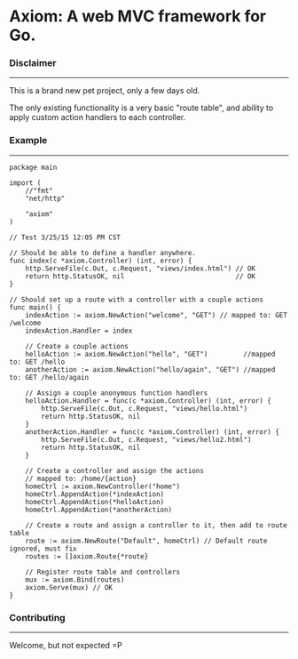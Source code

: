 # Axiom: A web MVC framework for Go.

### Disclaimer
- - -

This is a brand new pet project, only a few days old.

The only existing functionality is a very basic "route table",
and ability to apply custom action handlers to each controller.

### Example
- - - 

```
package main

import (
	//"fmt"
	"net/http"

	"axiom"
)

// Test 3/25/15 12:05 PM CST

// Should be able to define a handler anywhere.
func index(c *axiom.Controller) (int, error) {
	http.ServeFile(c.Out, c.Request, "views/index.html") // OK
	return http.StatusOK, nil                            // OK
}

// Should set up a route with a controller with a couple actions
func main() {
	indexAction := axiom.NewAction("welcome", "GET") // mapped to: GET /welcome
	indexAction.Handler = index

	// Create a couple actions
	helloAction := axiom.NewAction("hello", "GET")         //mapped to: GET /hello
	anotherAction := axiom.NewAction("hello/again", "GET") //mapped to: GET /hello/again

	// Assign a couple anonymous function handlers
	helloAction.Handler = func(c *axiom.Controller) (int, error) {
		http.ServeFile(c.Out, c.Request, "views/hello.html")
		return http.StatusOK, nil
	}
	anotherAction.Handler = func(c *axiom.Controller) (int, error) {
		http.ServeFile(c.Out, c.Request, "views/hello2.html")
		return http.StatusOK, nil
	}

	// Create a controller and assign the actions
	// mapped to: /home/{action}
	homeCtrl := axiom.NewController("home")
	homeCtrl.AppendAction(*indexAction)
	homeCtrl.AppendAction(*helloAction)
	homeCtrl.AppendAction(*anotherAction)

	// Create a route and assign a controller to it, then add to route table
	route := axiom.NewRoute("Default", homeCtrl) // Default route ignored, must fix
	routes := []axiom.Route{*route}

	// Register route table and controllers
	mux := axiom.Bind(routes)
	axiom.Serve(mux) // OK
}

```

### Contributing
- - -

Welcome, but not expected =P




